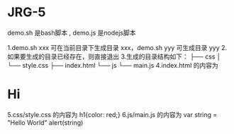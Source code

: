 # JRG-5
demo.sh  是bash脚本  ,  demo.js  是nodejs脚本

1.demo.sh xxx 可在当前目录下生成目录 xxx，demo.sh yyy 可生成目录 yyy
2.如果要生成的目录已经存在，则直接退出
3.生成的目录结构如下：
 ├── css
 │   └── style.css
 ├── index.html
 └── js
     └── main.js
4.index.html 的内容为
 <!DOCTYPE>
 <title>Hello</title>
 <h1>Hi</h1>
5.css/style.css 的内容为
 h1{color: red;}
6.js/main.js 的内容为
 var string = "Hello World"
 alert(string)

